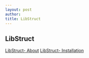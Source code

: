 ```yaml
---
layout: post
author:  
title: LibStruct
---
```


## LibStruct
<a href="https://koraxial.github.io/libstruct/2024/05/01/About.html">LibStruct- About</a>
<a href="https://koraxial.github.io/libstruct/2024/05/01/Installation.html">LibStruct- Installation</a>
